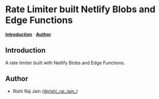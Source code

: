 # Rate Limiter built Netlify Blobs and Edge Functions

<a href="#introduction"><strong>Introduction</strong></a> · <a href="#author"><strong>Author</strong></a>
<br/>

## Introduction

A rate limiter built with Netlify Blobs and Edge Functions.

## Author

- Rishi Raj Jain ([@rishi_raj_jain_](https://twitter.com/rishi_raj_jain_))
